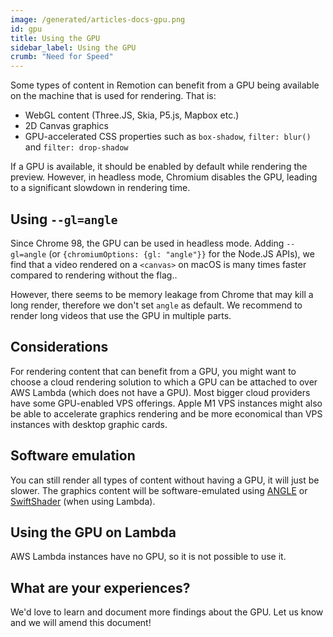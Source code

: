 ```yaml
---
image: /generated/articles-docs-gpu.png
id: gpu
title: Using the GPU
sidebar_label: Using the GPU
crumb: "Need for Speed"
---
```


Some types of content in Remotion can benefit from a GPU being available on the machine that is used for rendering. That is:

- WebGL content (Three.JS, Skia, P5.js, Mapbox etc.)
- 2D Canvas graphics
- GPU-accelerated CSS properties such as `box-shadow`, `filter: blur()` and `filter: drop-shadow`

If a GPU is available, it should be enabled by default while rendering the preview. However, in headless mode, Chromium disables the GPU, leading to a significant
slowdown in rendering time.

## Using `--gl=angle`

Since Chrome 98, the GPU can be used in headless mode. Adding `--gl=angle` (or `{chromiumOptions: {gl: "angle"}}` for the Node.JS APIs), we find that a video rendered on a `<canvas>` on macOS is many times faster compared to rendering without the flag..

However, there seems to be memory leakage from Chrome that may kill a long render, therefore we don't set `angle` as default. We recommend to render long videos that use the GPU in multiple parts.

## Considerations

For rendering content that can benefit from a GPU, you might want to choose a cloud rendering solution to which a GPU can be attached to over AWS Lambda (which does not have a GPU). Most bigger cloud providers have some GPU-enabled VPS offerings. Apple M1 VPS instances might also be able to accelerate graphics rendering and be more economical than VPS instances with desktop graphic cards.

## Software emulation

You can still render all types of content without having a GPU, it will just be slower.
The graphics content will be software-emulated using [ANGLE](https://github.com/google/angle) or [SwiftShader](https://github.com/google/swiftshader) (when using Lambda).

## Using the GPU on Lambda

AWS Lambda instances have no GPU, so it is not possible to use it.

## What are your experiences?

We'd love to learn and document more findings about the GPU. Let us know and we will amend this document!
